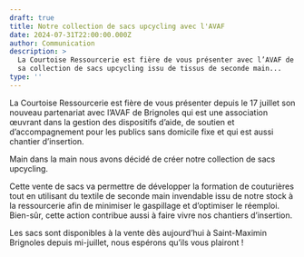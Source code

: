 ```yaml
---
draft: true
title: Notre collection de sacs upcycling avec l'AVAF
date: 2024-07-31T22:00:00.000Z
author: Communication
description: >
  La Courtoise Ressourcerie est fière de vous présenter avec l’AVAF de Brignoles
  sa collection de sacs upcycling issu de tissus de seconde main...
type: ''
---
```


La Courtoise Ressourcerie est fière de vous présenter depuis le 17 juillet son nouveau partenariat avec l’AVAF de Brignoles qui est une association œuvrant dans la gestion des dispositifs d’aide, de soutien et d’accompagnement pour les publics sans domicile fixe et qui est aussi chantier d’insertion.

Main dans la main nous avons décidé de créer notre collection de sacs upcycling. 

Cette vente de sacs va permettre de développer la formation de couturières tout en utilisant du textile de seconde main invendable issu de notre stock à la ressourcerie afin de minimiser le gaspillage et d’optimiser le réemploi. Bien-sûr, cette action contribue aussi à faire vivre nos chantiers d’insertion.

Les sacs sont disponibles à la vente dès aujourd’hui à Saint-Maximin Brignoles depuis mi-juillet, nous espérons qu’ils vous plairont !
